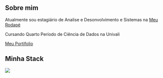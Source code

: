 
## Sobre mim



Atualmente sou estagiário de Analise e Desonvolvimento e Sistemas na [Meu Rodapé](https://www.meurodape.com/)


Cursando Quarto Período de Ciência de Dados na Univali



[Meu Portifolio](https://evertonsouza12.github.io/portifolio/)




## Minha Stack


![](https://skills.thijs.gg/icons?i=py,postgres,docker,&theme=dark)
